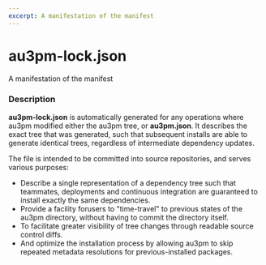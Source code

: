 ```yaml
---
excerpt: A manifestation of the manifest
---
```

# au3pm-lock.json
A manifestation of the manifest

### Description

__au3pm-lock.json__ is automatically generated for any operations where au3pm modified either the au3pm tree, or __au3pm.json__.
It describes the exact tree that was generated, such that subsequent installs are able to generate identical trees, regardless of intermediate dependency updates.

The file is intended to be committed into source repositories, and serves various purposes:

* Describe a single representation of a dependency tree such that teammates, deployments and continuous integration are guaranteed to install exactly the same dependencies.
* Provide a facility forusers to "time-travel" to previous states of the au3pm directory, without having to commit the directory itself.
* To facilitate greater visibility of tree changes through readable source control diffs.
* And optimize the installation process by allowing au3pm to skip repeated metadata resolutions for previous-installed packages.
